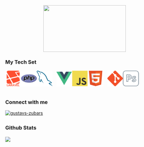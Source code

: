 <div align="center">
<img src="https://rishavanand.github.io/static/images/greetings.gif" align="center" height="147.5" width="262" />
</div>    

### My Tech Set  
<div style="display:flex;">
  <img src="https://github.com/devicons/devicon/blob/master/icons/laravel/laravel-plain-wordmark.svg" alt='Laravel logo' width='50' height='50'></img>
  <img src="https://github.com/devicons/devicon/blob/master/icons/php/php-original.svg" alt='PHP logo' width='50' height='50'></img>
  <img src="https://github.com/devicons/devicon/blob/master/icons/mysql/mysql-original.svg" alt='MySQL logo' width='50' height='50'></img>
  &nbsp&nbsp&nbsp
  <img src="https://github.com/devicons/devicon/blob/master/icons/vuejs/vuejs-original.svg" alt='VueJs logo' width='50' height='50'></img>
  <img src="https://github.com/devicons/devicon/blob/master/icons/javascript/javascript-original.svg" alt='Javascript logo' width='50' height='50'</img>
  <img src="https://github.com/devicons/devicon/blob/master/icons/html5/html5-original.svg" alt='HTML logo' width='50' height='50'></img>
  &nbsp&nbsp&nbsp
  <img src="https://github.com/devicons/devicon/blob/master/icons/git/git-original.svg" alt='git logo' width='50' height='50'></img>
  <img src="https://github.com/devicons/devicon/blob/master/icons/photoshop/photoshop-line.svg" alt='Photoshop logo' width='50' height='50'></img>
</div>
<br/>  


### Connect with me  
<a href="https://linkedin.com/in/gustavs-zubars" target="_blank">
<img src=https://raw.githubusercontent.com/rahuldkjain/github-profile-readme-generator/master/src/images/icons/Social/linked-in-alt.svg alt=gustavs-zubars style="margin-bottom: 5px;" height="30" width="40"/>
</a>  
  

<br/>  


### Github Stats  
<img src="https://github-readme-stats.vercel.app/api/top-langs/?username=guztus&hide_border=true&layout=compact" align="center" />

<br/>  
